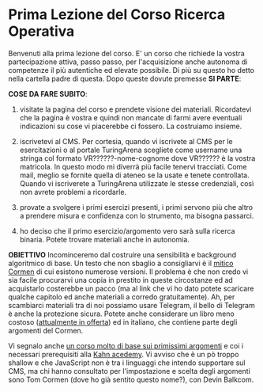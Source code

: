 # Prima Lezione del Corso Ricerca Operativa #

Benvenuti alla prima lezione del corso.
E' un corso che richiede la vostra partecipazione attiva, passo passo, per l'acquisizione anche autonoma di competenze il più autentiche ed elevate possibile. Di più su questo ho detto nella cartella padre di questa.
Dopo queste dovute premesse __SI PARTE__:

__COSE DA FARE SUBITO__:
1. visitate la pagina del corso e prendete visione dei materiali. Ricordatevi che la pagina è vostra e quindi non mancate di farmi avere eventuali indicazioni su cose vi piacerebbe ci fossero. La costruiamo insieme.

2. iscrivetevi al CMS.
Per cortesia, quando vi iscrivete al CMS per le esercitazioni o al portale TuringArena scegliete come username una stringa col formato VR??????-nome-cognome dove VR?????? è la vostra matricola. In questo modo mi diverrà più facile tenervi tracciati. Come mail, meglio se fornite quella di ateneo se la usate e tenete controllata.
Quando vi iscriverete a TuringArena utilizzate le stesse credenziali, così non avrete problemi a ricordarle.

3. provate a svolgere i primi esercizi presenti, i primi servono più che altro a prendere misura e confidenza con lo strumento, ma bisogna passarci.

4. ho deciso che il primo esercizio/argomento vero sarà sulla ricerca binaria. Potete trovare materiali anche in autonomia.

__OBIETTIVO__ Incominceremo dal costruire una sensibilità e background algoritmico di base.
Un testo che non sbaglio a consigliarvi è il [mitico Cormen](https://mitpress.mit.edu/books/introduction-algorithms-third-edition) di cui esistono numerose versioni. Il problema è che non credo vi sia facile procurarvi una copia in prestito in queste circostanze ed ad acquistarlo costerebbe un pacco (ma al link che vi ho dato potete scaricare qualche capitolo ed anche materiali a corredo gratuitamente).
Ah, per scambiarci materiali tra di noi possiamo usare Telegram, il bello di Telegram è anche la protezione sicura.
Potete anche considerare un libro meno costoso ([attualmente in offerta](https://www.ibs.it/algoritmi-strutture-di-dati-libro-alan-a-bertossi-alberto-montresor/e/9788825173956)) ed in italiano, che contiene parte degli argomenti del Cormen.  

Vi segnalo anche [un corso molto di base sui primissimi argomenti](https://www.khanacademy.org/computing/computer-science/algorithms#intro-to-algorithms) e coi i necessari prerequisiti alla [Kahn acedemy](https://www.ted.com/talks/sal_khan_let_s_use_video_to_reinvent_education?language=en). Vi avviso che è un pò troppo shallow e che JavaScript non è tra i linguaggi che intendo supportare sul CMS, ma chi hanno consultato per l'impostazione e scelta degli argomenti sono Tom Cormen (dove ho già sentito questo nome?), con Devin Balkcom.

